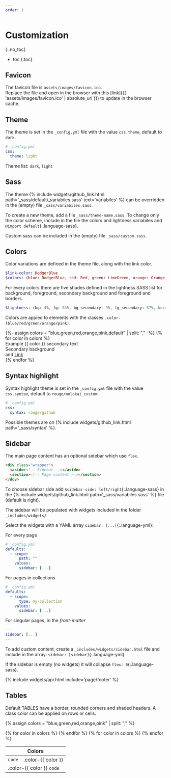 ```yaml
---
order: 1
---
```


# Customization
{:.no_toc}

* toc
{:toc}

## Favicon

The favicon file is `assets/images/favicon.ico`.  
Replace the file and open in the browser with this [link]({{ 'assets/images/favicon.ico' | absolute_url }}) to update in the browser cache.

## Theme

The theme is set in the `_config.yml` file with the value `css.theme`, default to `dark`.

```yml
# _config.yml
css:
  theme: light
```

Theme list: `dark`, `light`

## Sass

The theme {% include widgets/github_link.html path='_sass/default/_variabiles.sass' text='variabiles' %} can be overridden in the (empty) file `_sass/variabiles.sass`.  

To create a new theme, add a file `_sass/theme-name.sass`. To change only the color scheme, include in the file the colors and lightness variabiles and `@import default`{:.language-sass}.

Custom sass can be included in the (empty) file `_sass/custom.sass`.

## Colors

Color variations are defined in the theme file, along with the link color.
```sass
$link-color: DodgerBlue
$colors: (blue: DodgerBlue, red: Red, green: LimeGreen, orange: Orange, pink: Fuchsia)
```
For every colors there are five shades defined in the lightness SASS list for background, foreground, secondary background and foreground and borders.
```sass
$lightness: (bg: 4%, fg: 83%, bg_secondary: 9%, fg_secondary: 57%, border: 21%)
```

Colors are appied to elements with the classes `.color-(blue/red/green/orange/pink)`.
<div class="grid">
{%- assign colors = "blue,green,red,orange,pink,default" | split: "," -%}
{% for color in colors %}
<div class="p-around rounded color-{{ color }}">
  Example {{ color }} <span class="fg-secondary">secondary text</span>
  <div class="p-around mvh bg-secondary rounded">Secondary background</div>
  and <a href="#">Link</a>
</div>
{% endfor %}
</div>

## Syntax highlight

Syntax highlight theme is set in the `_config.yml` file with the value `css.syntax`, default to `rouge/molokai_custom`.

```yml
# _config.yml
css:
  syntax: rouge/github
```

Possible themes are on {% include widgets/github_link.html path='_sass/syntax' %}. 

## Sidebar

The main page content has an optional sidebar which use `flex`.

```html
<div class="wrapper">
  <aside><!-- Sidebar --></aside>
  <section><!-- Page content --></section>
</dov>
```

To choose sidebar side add `$sidebar-side: left/right`{:.language-sass} in the {% include widgets/github_link.html path='_sass/variabiles.sass' %} file (default is right).

The sidebar will be populated with widgets included in the folder `_includes/widgets/`.

Select the widgets with a YAML array `sidebar: [...]`{:.language-yml}:

<div class="grid">
<div markdown="1">
For every page

```yml
# _config.yml
defaults:
  - scope:
      path: ""
    values:
      sidebar: [...]
```
</div>
<div markdown="1">
For pages in collections

```yml
# _config.yml
defaults:
  - scope:
      type: my-collection
    values:
      sidebar: [...]
```
</div>
</div>

For singular pages, in the _front-matter_

```yml
---
sidebar: [...]
---
```

To add custom content, create a `_includes/widgets/sidebar.html` file and include in the array: `sidebar: [sidebar]`{:.language-yml}

If the sidebar is empty (no widgets) it will collapse `flex: 0`{:.language-sass}.

{% include widgets/api.html include='page/footer' %}

## Tables

Default TABLES have a border, rounded corners and shaded headers. A class color can be applied on rows or cells.

{% assign colors = "blue,green,red,orange,pink" | split: "," %}
<table>
  <thead>
    <tr>
      <th colspan=6>Colors</th>
    </tr>
  </thead>
  <tbody>
    <tr>
      <td><code>code</code></td>
      {% for color in colors %}
        <td class="color-{{ color }}">.color-{{ color }}</td>
      {% endfor %}
    </tr>
    {% for color in colors %}
      <tr class="color-{{ color }}">
        <td colspan=6>.color-{{ color }} <code>code</code></td>
      </tr>
    {% endfor %}
  </tbody>
</table>